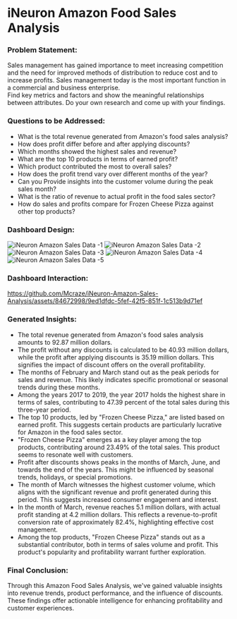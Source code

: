 # iNeuron Amazon Food Sales Analysis

### Problem Statement:
Sales management has gained importance to meet increasing competition and the need for improved methods of distribution to reduce cost and to increase profits. Sales management today is the most important function in a commercial and business enterprise.
<br>
Find key metrics and factors and show the meaningful relationships between attributes. Do your own research and come up with your findings.

### Questions to be Addressed:
- What is the total revenue generated from Amazon's food sales analysis?
- How does profit differ before and after applying discounts?
- Which months showed the highest sales and revenue?
- What are the top 10 products in terms of earned profit?
- Which product contributed the most to overall sales?
- How does the profit trend vary over different months of the year?
- Can you Provide insights into the customer volume during the peak sales month?
- What is the ratio of revenue to actual profit in the food sales sector?
- How do sales and profits compare for Frozen Cheese Pizza against other top products?

### Dashboard Design:
![iNeuron  Amazon Sales Data -1](https://github.com/Mcraze/iNeuron-Amazon-Sales-Analysis/assets/84672998/fb330f5a-68ef-4824-b2f1-b56402bfa7f9)
![iNeuron  Amazon Sales Data -2](https://github.com/Mcraze/iNeuron-Amazon-Sales-Analysis/assets/84672998/db793ea8-2b45-4057-ac44-eac5f7958169)
![iNeuron  Amazon Sales Data -3](https://github.com/Mcraze/iNeuron-Amazon-Sales-Analysis/assets/84672998/9fa15982-76e6-4c76-beb3-07cb3d92c5fb)
![iNeuron  Amazon Sales Data -4](https://github.com/Mcraze/iNeuron-Amazon-Sales-Analysis/assets/84672998/01102a6a-b183-4e2f-a75b-0366c7ef1bfe)
![iNeuron  Amazon Sales Data -5](https://github.com/Mcraze/iNeuron-Amazon-Sales-Analysis/assets/84672998/10256a3b-e24a-4cd6-b873-d403c3573730)

### Dashboard Interaction:
https://github.com/Mcraze/iNeuron-Amazon-Sales-Analysis/assets/84672998/9ed1dfdc-5fef-42f5-851f-1c513b9d71ef

### Generated Insights:
- The total revenue generated from Amazon's food sales analysis amounts to 92.87 million dollars.
- The profit without any discounts is calculated to be 40.93 million dollars, while the profit after applying discounts is 35.19 million dollars. This signifies the impact of discount offers on the overall profitability.
- The months of February and March stand out as the peak periods for sales and revenue. This likely indicates specific promotional or seasonal trends during these months.
- Among the years 2017 to 2019, the year 2017 holds the highest share in terms of sales, contributing to 47.39 percent of the total sales during this three-year period.
- The top 10 products, led by "Frozen Cheese Pizza," are listed based on earned profit. This suggests certain products are particularly lucrative for Amazon in the food sales sector.
- "Frozen Cheese Pizza" emerges as a key player among the top products, contributing around 23.49% of the total sales. This product seems to resonate well with customers.
- Profit after discounts shows peaks in the months of March, June, and towards the end of the years. This might be influenced by seasonal trends, holidays, or special promotions.
- The month of March witnesses the highest customer volume, which aligns with the significant revenue and profit generated during this period. This suggests increased consumer engagement and interest.
- In the month of March, revenue reaches 5.1 million dollars, with actual profit standing at 4.2 million dollars. This reflects a revenue-to-profit conversion rate of approximately 82.4%, highlighting effective cost management.
- Among the top products, "Frozen Cheese Pizza" stands out as a substantial contributor, both in terms of sales volume and profit. This product's popularity and profitability warrant further exploration.

### Final Conclusion:
Through this Amazon Food Sales Analysis, we've gained valuable insights into revenue trends, product performance, and the influence of discounts. These findings offer actionable intelligence for enhancing profitability and customer experiences.
